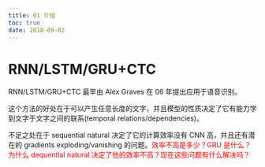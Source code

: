 ```yaml
---
title: 01 介绍
toc: true
date: 2018-09-02
---
```

# RNN/LSTM/GRU+CTC


RNN/LSTM/GRU+CTC 最早由 Alex Graves 在 06 年提出应用于语音识别。

这个方法的好处在于可以产生任意长度的文字，并且模型的性质决定了它有能力学到文字于文字之间的联系(temporal relations/dependencies)。

不足之处在于 sequential natural 决定了它的计算效率没有 CNN 高，并且还有潜在的 gradients exploding/vanishing 的问题。<span style="color:red;">效率不高是多少？GRU 是什么？为什么 dequential natural 决定了他的效率不高？现在这些问题有什么解决吗？</span>
